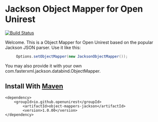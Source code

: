 # Jackson Object Mapper for Open Unirest
[![Build Status](https://travis-ci.org/OpenUnirest/unirest-java.svg?branch=master)](https://travis-ci.org/OpenUnirest/unirest-java)

Welcome. This is a Object Mapper for Open Unirest based on the popular Jackson JSON parser.
Use it like this:

```java
     Options.setObjectMapper(new JacksonObjectMapper());
```

You may also provide it with your own com.fasterxml.jackson.databind.ObjectMapper.

## Install With [Maven](https://mvnrepository.com/artifact/io.github.openunirest/)
```
<dependency>
    <groupId>io.github.openunirest</groupId>
        <artifactId>object-mappers-jackson</artifactId>
        <version>1.0.00</version>
</dependency>
```